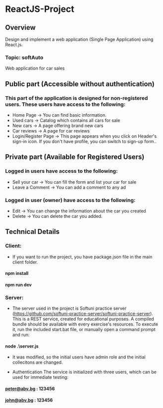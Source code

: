 # ReactJS-Project


## Overview
Design and implement a web application (Single Page Application) using React.js.
### Topic: softAuto
Web application for car sales

## Public part (Accessible without authentication)
### This part of the application is designed for non-registered users. These users have access to the following:
* Home Page -> You can find basic information.
* Used cars -> Catalog which contains all cars for sale
* New cars -> A page offering brand new cars
* Car reviews -> A page for car reviews
* Login/Register Page -> This page appears when you click on Header's sign-in icon. If you don't have profile, you can switch to sign-up form..


## Private part (Available for Registered Users)
### Logged in users have access to the following:
* Sell your car -> You can fill  the form and list your car for sale
* Leave a Comment -> You can add a comment to any ad
### Logged in user (owner) have access to the following:
* Edit  -> You can change the information about the car  you created
* Delete  -> You can delete the car you added.

## Technical Details
### Client:
* If you want to run the project, you have package.json file in the main client folder.

#### npm install
#### npm run dev

### Server:
* The server used in the project is Softuni practice server (https://github.com/softuni-practice-server/softuni-practice-server).
This is a REST service, created for educational purposes. A compiled bundle should be available with every exercise's resources. To execute it, run the included start.bat file, or manually open a command prompt and run:

 #### node .\server.js  

* It was modified, so the initial users have admin role and the initial collecitons are changed.

* Authentication
The service is initialized with three users, which can be used for immediate testing:

#### peter@abv.bg : 123456
#### john@abv.bg : 123456
